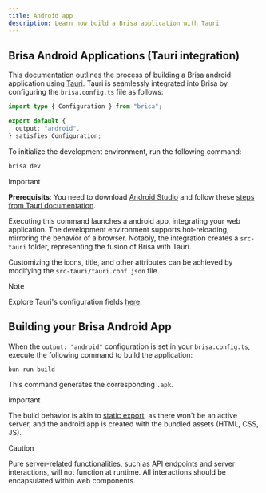 ```yaml
---
title: Android app
description: Learn how build a Brisa application with Tauri
---
```


## Brisa Android Applications (Tauri integration)

This documentation outlines the process of building a Brisa android application using [Tauri](https://tauri.app/). Tauri is seamlessly integrated into Brisa by configuring the `brisa.config.ts` file as follows:

```ts
import type { Configuration } from "brisa";

export default {
  output: "android",
} satisfies Configuration;
```

To initialize the development environment, run the following command:

```sh
brisa dev
```

> [!IMPORTANT]
>
> **Prerequisits**: You need to download [Android Studio](https://developer.android.com/studio) and follow these [steps from Tauri documentation](https://beta.tauri.app/guides/prerequisites/#android).

Executing this command launches a android app, integrating your web application. The development environment supports hot-reloading, mirroring the behavior of a browser. Notably, the integration creates a `src-tauri` folder, representing the fusion of Brisa with Tauri.

Customizing the icons, title, and other attributes can be achieved by modifying the `src-tauri/tauri.conf.json` file.

> [!NOTE]
>
> Explore Tauri's configuration fields [here](https://tauri.app/api/config).

## Building your Brisa Android App

When the `output: "android"` configuration is set in your `brisa.config.ts`, execute the following command to build the application:

```sh
bun run build
```

This command generates the corresponding `.apk`.

> [!IMPORTANT]
>
> The build behavior is akin to [static export](/docs/building-your-application/deploying/static-exports), as there won't be an active server, and the android app is created with the bundled assets (HTML, CSS, JS).

> [!CAUTION]
>
> Pure server-related functionalities, such as API endpoints and server interactions, will not function at runtime. All interactions should be encapsulated within web components.

